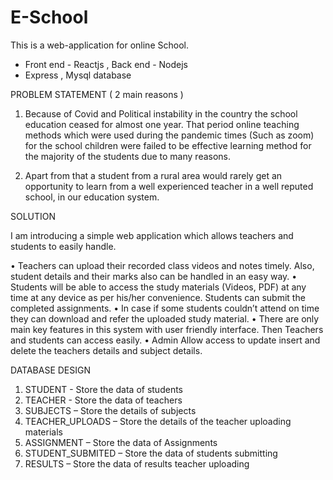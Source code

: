 # E-School

This is a web-application for online School.

* Front end - Reactjs , Back end - Nodejs
* Express , Mysql database

PROBLEM STATEMENT ( 2 main reasons )

1) Because of Covid and Political instability in the country the school education 
ceased for almost one year. That period online teaching methods which were 
used during the pandemic times (Such as zoom) for the school children were 
failed to be effective learning method for the majority of the students due to 
many reasons.

2) Apart from that a student from a rural area would rarely get an opportunity 
to learn from a well experienced teacher in a well reputed school, in our 
education system.

SOLUTION

I am introducing a simple web application which allows teachers 
and students to easily handle. 

• Teachers can upload their recorded class videos and notes timely. Also, student details 
and their marks also can be handled in an easy way. 
• Students will be able to access the study materials (Videos, PDF) at any time at any 
device as per his/her convenience. Students can submit the completed assignments.
• In case if some students couldn’t attend on time they can download and refer the 
uploaded study material.
• There are only main key features in this system with user friendly interface. Then 
Teachers and students can access easily.
• Admin Allow access to update insert and delete the teachers details and subject details.

 DATABASE DESIGN
 
 1. STUDENT - Store the data of students
2. TEACHER - Store the data of teachers
3. SUBJECTS – Store the details of subjects
4. TEACHER_UPLOADS – Store the details of the teacher uploading materials 
5. ASSIGNMENT – Store the data of Assignments
6. STUDENT_SUBMITED – Store the data of students submitting
7. RESULTS – Store the data of results teacher uploading
